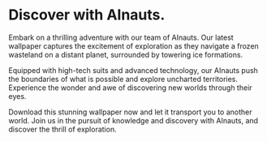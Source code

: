 <!--font:Montserrat-->

# Discover with AInauts.

Embark on a thrilling adventure with our team of AInauts. Our latest wallpaper captures the excitement of exploration as they navigate a frozen wasteland on a distant planet, surrounded by towering ice formations.

Equipped with high-tech suits and advanced technology, our AInauts push the boundaries of what is possible and explore uncharted territories. Experience the wonder and awe of discovering new worlds through their eyes.

Download this stunning wallpaper now and let it transport you to another world. Join us in the pursuit of knowledge and discovery with AInauts, and discover the thrill of exploration.

<!--

Write me markdown content of website with wallpaper:

"A group of AInauts in high-tech suits exploring a frozen wasteland on a distant planet, with towering ice formations all around them."

The header of the page should not be copy of the text but rather a real content of the website which is using this wallpaper.


---


# Welcome to the World of AInauts

Experience the thrill of exploration with our team of AInauts as they venture into uncharted territories in their high-tech suits. Our latest wallpaper features a group of AInauts on a distant planet, braving the frozen wasteland and towering ice formations.

Join us on an adventure beyond your imagination and discover the wonders of the universe. Download this stunning wallpaper now and let it transport you to another world.


---


Heading is too long, rewrite whole content.


---


# Discover the Thrill of Exploration with AInauts

Embark on an adventure beyond your wildest dreams with our team of AInauts. Our latest wallpaper captures the excitement of exploration as they traverse a frozen wasteland on a distant planet, surrounded by towering ice formations.

Experience the wonder and awe of discovering new worlds through the eyes of our AInauts. With their high-tech suits and advanced technology, they are able to explore uncharted territories and push the boundaries of what is possible.

Download this stunning wallpaper now and let it transport you to another world. Join us in the pursuit of knowledge and discovery, and discover the thrill of exploration with AInauts.


---


Heading is too long, rewrite whole content.


---


# Explore New Worlds with AInauts

Join our team of AInauts on an adventure beyond your imagination. Our latest wallpaper captures the excitement of exploration as they brave a frozen wasteland on a distant planet, surrounded by towering ice formations.

Equipped with high-tech suits and advanced technology, our AInauts are able to push the boundaries of what is possible and explore uncharted territories. Experience the wonder and awe of discovering new worlds through their eyes.

Download this stunning wallpaper now and let it transport you to another world. Discover the thrill of exploration with AInauts and join us in the pursuit of knowledge and discovery.


---


Heading is too long, rewrite whole content.


---


# Join AInauts in the Pursuit of Discovery

Embark on a thrilling adventure with our team of AInauts. Our latest wallpaper captures the excitement of exploration as they navigate a frozen wasteland on a distant planet, surrounded by towering ice formations.

Equipped with high-tech suits and advanced technology, our AInauts push the boundaries of what is possible and explore uncharted territories. Experience the wonder and awe of discovering new worlds through their eyes.

Download this stunning wallpaper now and let it transport you to another world. Join us in the pursuit of knowledge and discovery with AInauts, and discover the thrill of exploration.


---


Write me a Google font which is best fitting for the website.

Pick from the list:
- Exo 2
- Raleway
- Orbitron
- Roboto
- Open Sans
- Dancing Script
- Poppins
- Alegreya
- Barlow Condensed
- Futura
- IBM Plex Sans
- Great Vibes
- Playfair Display
- Montserrat
- Lato
- Lobster
- Inter


Write just the font name nothing else.


---


Montserrat

-->
